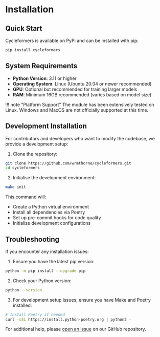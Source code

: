 # Installation

## Quick Start

Cycleformers is available on PyPi and can be installed with pip:

```bash
pip install cycleformers
```

## System Requirements

- **Python Version**: 3.11 or higher
- **Operating System**: Linux (Ubuntu 20.04 or newer recommended)
- **GPU**: Optional but recommended for training larger models
- **RAM**: Minimum 16GB recommended (varies based on model size)

!!! note "Platform Support"
    The module has been extensively tested on Linux. Windows and MacOS are not officially supported at this time.

## Development Installation

For contributors and developers who want to modify the codebase, we provide a development setup:

1. Clone the repository:
```bash
git clone https://github.com/wrmthorne/cycleformers.git
cd cycleformers
```

2. Initialise the development environment:
```bash
make init
```

This command will:
- Create a Python virtual environment
- Install all dependencies via Poetry
- Set up pre-commit hooks for code quality
- Initialize development configurations

## Troubleshooting

If you encounter any installation issues:

1. Ensure you have the latest pip version:
```bash
python -m pip install --upgrade pip
```

2. Check your Python version:
```bash
python --version
```

3. For development setup issues, ensure you have Make and Poetry installed:
```bash
# Install Poetry if needed
curl -sSL https://install.python-poetry.org | python3 -
```

For additional help, please [open an issue](https://github.com/wrmthorne/cycleformers/issues) on our GitHub repository.